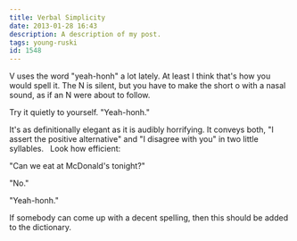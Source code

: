 ```yaml
---
title: Verbal Simplicity
date: 2013-01-28 16:43
description: A description of my post.
tags: young-ruski
id: 1548
---
```

V uses the word "yeah-honh" a lot lately.  At least I think that's how you would spell it.  The N is silent, but you have to make the short o with a nasal sound, as if an N were about to follow.

Try it quietly to yourself.  "Yeah-honh."

It's as definitionally elegant as it is audibly horrifying.  It conveys both, "I assert the positive alternative" and "I disagree with you" in two little syllables.
<span class="spanEndPreview">&nbsp;</span>
Look how efficient:

"Can we eat at McDonald's tonight?"

"No."

"Yeah-honh."

If somebody can come up with a decent spelling, then this should be added to the dictionary.